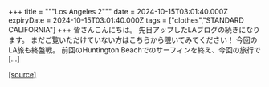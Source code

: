 +++
title = """Los Angeles 2"""
date = 2024-10-15T03:01:40.000Z
expiryDate = 2024-10-15T03:01:40.000Z
tags = ["clothes","STANDARD CALIFORNIA"]
+++
皆さんこんにちは。 先日アップしたLAブログの続きになります。 まだご覧いただけていない方はこちらから覗いてみてください！ 今回のLA旅も終盤戦。 前回のHuntington Beachでのサーフィンを終え、今回の旅行で \[…\]

[[source]](https://www.standardcalifornia.com/blog/49628.html)

